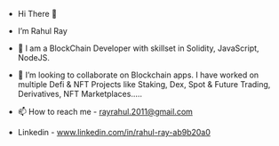- Hi There 👋 

- I’m Rahul Ray

- 👀 I am a BlockChain Developer with skillset in Solidity, JavaScript, NodeJS.

- 💞️ I’m looking to collaborate on Blockchain apps. I have worked on multiple Defi & NFT Projects like Staking, Dex, Spot & Future Trading, Derivatives, NFT Marketplaces.....

- 📫 How to reach me - rayrahul.2011@gmail.com

- Linkedin - www.linkedin.com/in/rahul-ray-ab9b20a0


<!---
rahulray30/rahulray30 is a ✨ special ✨ repository because its `README.md` (this file) appears on your GitHub profile.
You can click the Preview link to take a look at your changes.
--->
